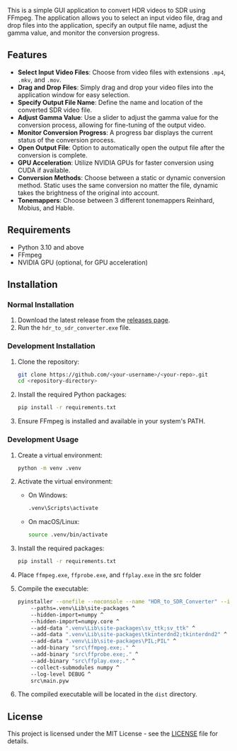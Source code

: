 This is a simple GUI application to convert HDR videos to SDR using FFmpeg. The application allows you to select an input video file, drag and drop files into the application, specify an output file name, adjust the gamma value, and monitor the conversion progress.

## Features

- **Select Input Video Files**: Choose from video files with extensions `.mp4`, `.mkv`, and `.mov`.
- **Drag and Drop Files**: Simply drag and drop your video files into the application window for easy selection.
- **Specify Output File Name**: Define the name and location of the converted SDR video file.
- **Adjust Gamma Value**: Use a slider to adjust the gamma value for the conversion process, allowing for fine-tuning of the output video.
- **Monitor Conversion Progress**: A progress bar displays the current status of the conversion process.
- **Open Output File**: Option to automatically open the output file after the conversion is complete.
- **GPU Acceleration**: Utilize NVIDIA GPUs for faster conversion using CUDA if available.
- **Conversion Methods**: Choose between a static or dynamic conversion method. Static uses the same conversion no matter the file, dynamic takes the brightness of the original into account.
- **Tonemappers**: Choose between 3 different tonemappers Reinhard, Mobius, and Hable.

## Requirements

- Python 3.10 and above
- FFmpeg
- NVIDIA GPU (optional, for GPU acceleration)

## Installation

### Normal Installation

1. Download the latest release from the [releases page](https://github.com/<your-username>/<your-repo>/releases).
2. Run the `hdr_to_sdr_converter.exe` file.

### Development Installation

1. Clone the repository:
    ```sh
    git clone https://github.com/<your-username>/<your-repo>.git
    cd <repository-directory>
    ```

2. Install the required Python packages:
    ```sh
    pip install -r requirements.txt
    ```

3. Ensure FFmpeg is installed and available in your system's PATH.

### Development Usage

1. Create a virtual environment:
    ```sh
    python -m venv .venv
    ```

2. Activate the virtual environment:
    - On Windows:
        ```sh
        .venv\Scripts\activate
        ```
    - On macOS/Linux:
        ```sh
        source .venv/bin/activate
        ```

3. Install the required packages:
    ```sh
    pip install -r requirements.txt
    ```

4. Place `ffmpeg.exe`, `ffprobe.exe`, and `ffplay.exe` in the src folder

5. Compile the executable:
    ```sh
    pyinstaller --onefile --noconsole --name "HDR_to_SDR_Converter" --icon=logo/icon.ico ^
        --paths=.venv\Lib\site-packages ^
        --hidden-import=numpy ^
        --hidden-import=numpy.core ^
        --add-data ".venv\Lib\site-packages\sv_ttk;sv_ttk" ^
        --add-data ".venv\Lib\site-packages\tkinterdnd2;tkinterdnd2" ^
        --add-data ".venv\Lib\site-packages\PIL;PIL" ^
        --add-binary "src\ffmpeg.exe;." ^
        --add-binary "src\ffprobe.exe;." ^
        --add-binary "src\ffplay.exe;." ^
        --collect-submodules numpy ^
        --log-level DEBUG ^
        src\main.pyw
    ```
6. The compiled executable will be located in the `dist` directory.

## License

This project is licensed under the MIT License - see the [LICENSE](LICENSE) file for details.
